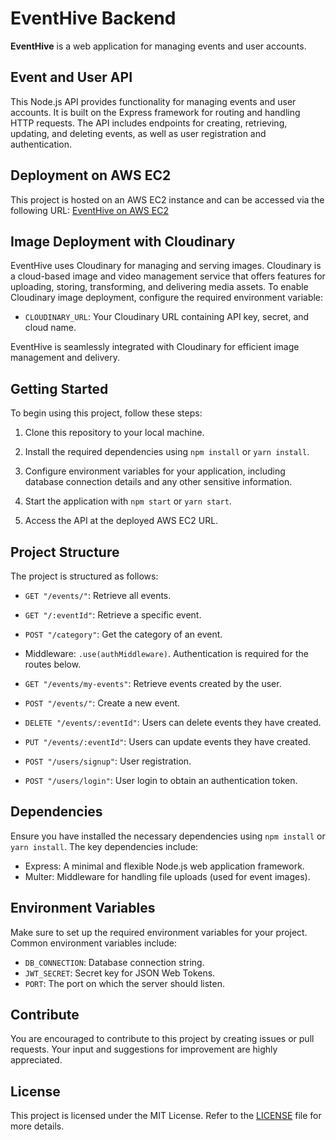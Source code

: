 # EventHive Backend

**EventHive** is a web application for managing events and user accounts.

## Event and User API

This Node.js API provides functionality for managing events and user accounts. It is built on the Express framework for routing and handling HTTP requests. The API includes endpoints for creating, retrieving, updating, and deleting events, as well as user registration and authentication.

## Deployment on AWS EC2

This project is hosted on an AWS EC2 instance and can be accessed via the following URL: [EventHive on AWS EC2](http://ec2-51-20-84-219.eu-north-1.compute.amazonaws.com)

## Image Deployment with Cloudinary

EventHive uses Cloudinary for managing and serving images. Cloudinary is a cloud-based image and video management service that offers features for uploading, storing, transforming, and delivering media assets. To enable Cloudinary image deployment, configure the required environment variable:

- `CLOUDINARY_URL`: Your Cloudinary URL containing API key, secret, and cloud name.

EventHive is seamlessly integrated with Cloudinary for efficient image management and delivery.

## Getting Started

To begin using this project, follow these steps:

1. Clone this repository to your local machine.

2. Install the required dependencies using `npm install` or `yarn install`.

3. Configure environment variables for your application, including database connection details and any other sensitive information.

4. Start the application with `npm start` or `yarn start`.

5. Access the API at the deployed AWS EC2 URL.

## Project Structure

The project is structured as follows:

- `GET "/events/"`: Retrieve all events.
- `GET "/:eventId"`: Retrieve a specific event.
- `POST "/category"`: Get the category of an event.
- Middleware: `.use(authMiddleware)`. Authentication is required for the routes below.
- `GET "/events/my-events"`: Retrieve events created by the user.
- `POST "/events/"`: Create a new event.
- `DELETE "/events/:eventId"`: Users can delete events they have created.
- `PUT "/events/:eventId"`: Users can update events they have created.

- `POST "/users/signup"`: User registration.
- `POST "/users/login"`: User login to obtain an authentication token.

## Dependencies

Ensure you have installed the necessary dependencies using `npm install` or `yarn install`. The key dependencies include:

- Express: A minimal and flexible Node.js web application framework.
- Multer: Middleware for handling file uploads (used for event images).

## Environment Variables

Make sure to set up the required environment variables for your project. Common environment variables include:

- `DB_CONNECTION`: Database connection string.
- `JWT_SECRET`: Secret key for JSON Web Tokens.
- `PORT`: The port on which the server should listen.

## Contribute

You are encouraged to contribute to this project by creating issues or pull requests. Your input and suggestions for improvement are highly appreciated.

## License

This project is licensed under the MIT License. Refer to the [LICENSE](LICENSE) file for more details.
